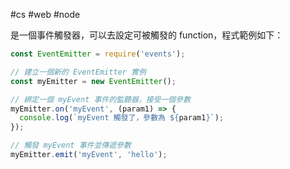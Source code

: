 #cs #web  #node 

是一個事件觸發器，可以去設定可被觸發的 function，程式範例如下：
```js
const EventEmitter = require('events');

// 建立一個新的 EventEmitter 實例
const myEmitter = new EventEmitter();

// 綁定一個 myEvent 事件的監聽器，接受一個參數
myEmitter.on('myEvent', (param1) => {
  console.log(`myEvent 觸發了，參數為 ${param1}`);
});

// 觸發 myEvent 事件並傳遞參數
myEmitter.emit('myEvent', 'hello');
```

